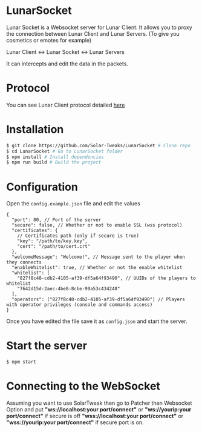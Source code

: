 # LunarSocket

Lunar Socket is a Websocket server for Lunar Client.
It allows you to proxy the connection between Lunar Client and Lunar Servers. (To give you cosmetics or emotes for example)

Lunar Client <-> Lunar Socket <-> Lunar Servers

It can intercepts and edit the data in the packets.

# Protocol

You can see Lunar Client protocol detailed [here](https://github.com/Solar-Tweaks/LunarSocket/blob/main/doc/protocol.md)

# Installation

```bash
$ git clone https://github.com/Solar-Tweaks/LunarSocket # Clone repo
$ cd LunarSocket # Go to LunarSocket folder
$ npm install # Install dependencies
$ npm run build # Build the project
```

# Configuration

Open the `config.example.json` file and edit the values
```jsonc
{
  "port": 80, // Port of the server
  "secure": false, // Whether or not to enable SSL (wss protocol)
  "certificates": {
    // Certificates path (only if secure is true)
    "key": "/path/to/key.key",
    "cert": "/path/to/cert.crt"
  },
  "welcomeMessage": "Welcome!", // Message sent to the player when they connects
  "enableWhitelist": true, // Whether or not the enable whitelist
  "whitelist": [
    "827f8c48-cdb2-4105-af39-df5a64f93490", // UUIDs of the players to whitelist
    "7642d15d-2aec-4be8-8cbe-99a53c434248"
  ],
  "operators": ["827f8c48-cdb2-4105-af39-df5a64f93490"] // Players with operator privileges (console and commands access)
}
```
Once you have edited the file save it as `config.json` and start the server.

# Start the server

```bash
$ npm start
```

# Connecting to the WebSocket

Assuming you want to use SolarTweak then go to Patcher then Websocket Option and put **"ws://localhost:your port/connect"** or **"ws://yourip:your port/connect"** if secure is off **"wss://localhost:your port/connect"** or **"wss://yourip:your port/connect"** if secure port is on.

